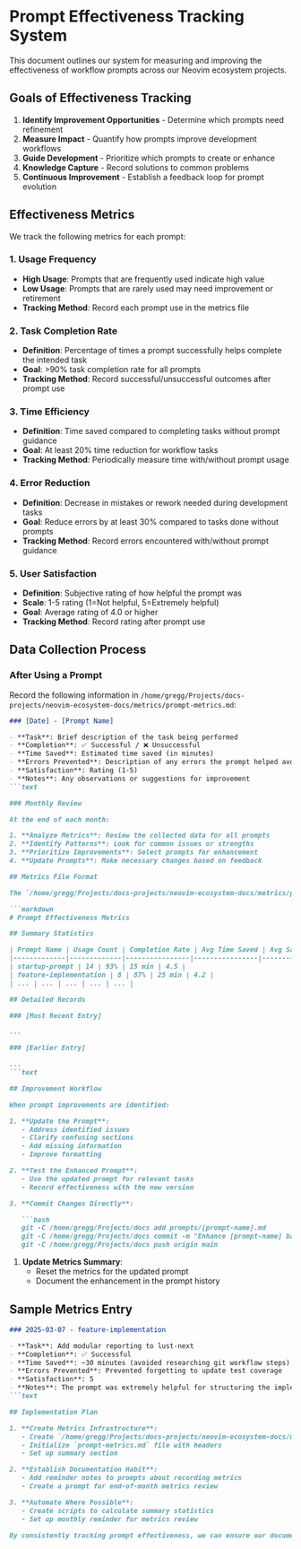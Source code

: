 # Prompt Effectiveness Tracking System

This document outlines our system for measuring and improving the effectiveness of workflow prompts across our Neovim ecosystem projects.

## Goals of Effectiveness Tracking

1. **Identify Improvement Opportunities** - Determine which prompts need refinement
2. **Measure Impact** - Quantify how prompts improve development workflows
3. **Guide Development** - Prioritize which prompts to create or enhance
4. **Knowledge Capture** - Record solutions to common problems
5. **Continuous Improvement** - Establish a feedback loop for prompt evolution

## Effectiveness Metrics

We track the following metrics for each prompt:

### 1. Usage Frequency

- **High Usage**: Prompts that are frequently used indicate high value
- **Low Usage**: Prompts that are rarely used may need improvement or retirement
- **Tracking Method**: Record each prompt use in the metrics file

### 2. Task Completion Rate

- **Definition**: Percentage of times a prompt successfully helps complete the intended task
- **Goal**: >90% task completion rate for all prompts
- **Tracking Method**: Record successful/unsuccessful outcomes after prompt use

### 3. Time Efficiency

- **Definition**: Time saved compared to completing tasks without prompt guidance
- **Goal**: At least 20% time reduction for workflow tasks
- **Tracking Method**: Periodically measure time with/without prompt usage

### 4. Error Reduction

- **Definition**: Decrease in mistakes or rework needed during development tasks
- **Goal**: Reduce errors by at least 30% compared to tasks done without prompts
- **Tracking Method**: Record errors encountered with/without prompt guidance

### 5. User Satisfaction

- **Definition**: Subjective rating of how helpful the prompt was
- **Scale**: 1-5 rating (1=Not helpful, 5=Extremely helpful)
- **Goal**: Average rating of 4.0 or higher
- **Tracking Method**: Record rating after prompt use

## Data Collection Process

### After Using a Prompt

Record the following information in `/home/gregg/Projects/docs-projects/neovim-ecosystem-docs/metrics/prompt-metrics.md`:

```markdown
### [Date] - [Prompt Name]

- **Task**: Brief description of the task being performed
- **Completion**: ✅ Successful / ❌ Unsuccessful
- **Time Saved**: Estimated time saved (in minutes)
- **Errors Prevented**: Description of any errors the prompt helped avoid
- **Satisfaction**: Rating (1-5)
- **Notes**: Any observations or suggestions for improvement
```text

### Monthly Review

At the end of each month:

1. **Analyze Metrics**: Review the collected data for all prompts
2. **Identify Patterns**: Look for common issues or strengths
3. **Prioritize Improvements**: Select prompts for enhancement
4. **Update Prompts**: Make necessary changes based on feedback

## Metrics File Format

The `/home/gregg/Projects/docs-projects/neovim-ecosystem-docs/metrics/prompt-metrics.md` file uses the following structure:

```markdown
# Prompt Effectiveness Metrics

## Summary Statistics

| Prompt Name | Usage Count | Completion Rate | Avg Time Saved | Avg Satisfaction |
|-------------|-------------|----------------|----------------|------------------|
| startup-prompt | 14 | 93% | 15 min | 4.5 |
| feature-implementation | 8 | 87% | 25 min | 4.2 |
| ... | ... | ... | ... | ... |

## Detailed Records

### [Most Recent Entry]

...

### [Earlier Entry]

...
```text

## Improvement Workflow

When prompt improvements are identified:

1. **Update the Prompt**:
   - Address identified issues
   - Clarify confusing sections
   - Add missing information
   - Improve formatting

2. **Test the Enhanced Prompt**:
   - Use the updated prompt for relevant tasks
   - Record effectiveness with the new version

3. **Commit Changes Directly**:

   ```bash
   git -C /home/gregg/Projects/docs add prompts/[prompt-name].md
   git -C /home/gregg/Projects/docs commit -m "Enhance [prompt-name] based on effectiveness metrics"
   git -C /home/gregg/Projects/docs push origin main
   ```

1. **Update Metrics Summary**:
   - Reset the metrics for the updated prompt
   - Document the enhancement in the prompt history

## Sample Metrics Entry

```markdown
### 2025-03-07 - feature-implementation

- **Task**: Add modular reporting to lust-next
- **Completion**: ✅ Successful
- **Time Saved**: ~30 minutes (avoided researching git workflow steps)
- **Errors Prevented**: Prevented forgetting to update test coverage
- **Satisfaction**: 5
- **Notes**: The prompt was extremely helpful for structuring the implementation, but could use more examples of test setup.
```text

## Implementation Plan

1. **Create Metrics Infrastructure**:
   - Create `/home/gregg/Projects/docs-projects/neovim-ecosystem-docs/metrics/` directory
   - Initialize `prompt-metrics.md` file with headers
   - Set up summary section

2. **Establish Documentation Habit**:
   - Add reminder notes to prompts about recording metrics
   - Create a prompt for end-of-month metrics review

3. **Automate Where Possible**:
   - Create scripts to calculate summary statistics
   - Set up monthly reminder for metrics review

By consistently tracking prompt effectiveness, we can ensure our documentation system continues to evolve and improve, making development workflows more efficient and reducing errors across our ecosystem projects.
